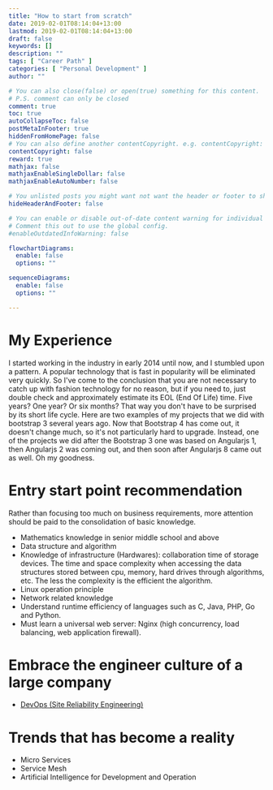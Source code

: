 ```yaml
---
title: "How to start from scratch"
date: 2019-02-01T08:14:04+13:00
lastmod: 2019-02-01T08:14:04+13:00
draft: false
keywords: []
description: ""
tags: [ "Career Path" ]
categories: [ "Personal Development" ]
author: ""

# You can also close(false) or open(true) something for this content.
# P.S. comment can only be closed
comment: true
toc: true
autoCollapseToc: false
postMetaInFooter: true
hiddenFromHomePage: false
# You can also define another contentCopyright. e.g. contentCopyright: "This is another copyright."
contentCopyright: false
reward: true
mathjax: false
mathjaxEnableSingleDollar: false
mathjaxEnableAutoNumber: false

# You unlisted posts you might want not want the header or footer to show
hideHeaderAndFooter: false

# You can enable or disable out-of-date content warning for individual post.
# Comment this out to use the global config.
#enableOutdatedInfoWarning: false

flowchartDiagrams:
  enable: false
  options: ""

sequenceDiagrams: 
  enable: false
  options: ""

---
```


<!--more-->

# My Experience

I started working in the industry in early 2014 until now, and I stumbled upon a pattern. A popular technology that is fast in popularity will be eliminated very quickly. So I've come to the conclusion that you are not necessary to catch up with fashion technology for no reason, but if you need to, just double check and approximately estimate its EOL (End Of Life) time. Five years? One year? Or six months? That way you don't have to be surprised by its short life cycle. Here are two examples of my projects that we did with bootstrap 3 several years ago. Now that Bootstrap 4 has come out, it doesn't change much, so it's not particularly hard to upgrade. Instead, one of the projects we did after the Bootstrap 3 one was based on Angularjs 1, then Angularjs 2 was coming out, and then soon after Angularjs 8 came out as well. Oh my goodness.

# Entry start point recommendation

Rather than focusing too much on business requirements, more attention should be paid to the consolidation of basic knowledge.

- Mathematics knowledge in senior middle school and above
- Data structure and algorithm
- Knowledge of infrastructure (Hardwares): collaboration time of storage devices. The time and space complexity when accessing the data structures stored between cpu, memory, hard drives through algorithms, etc. The less the complexity is the efficient the algorithm.
- Linux operation principle
- Network related knowledge
- Understand runtime efficiency of languages such as C, Java, PHP, Go and Python.
- Must learn a universal web server: Nginx (high concurrency, load balancing, web application firewall).

# Embrace the engineer culture of a large company

- [DevOps (Site Reliability Engineering)](https://landing.google.com/sre/books/)

# Trends that has become a reality

- Micro Services
- Service Mesh
- Artificial Intelligence for Development and Operation
